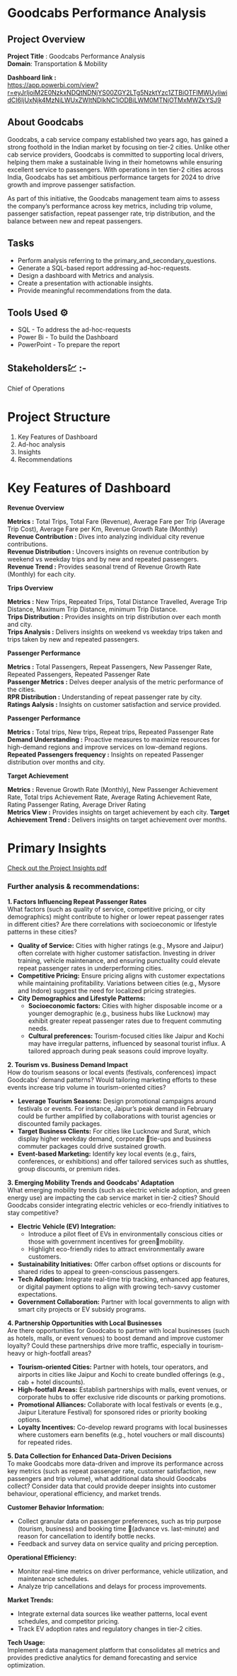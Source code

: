 
# Goodcabs Performance Analysis

## **Project Overview** 

**Project Title** : Goodcabs Performance Analysis   
**Domain**:  Transportation & Mobility          

**Dashboard link :**   
https://app.powerbi.com/view?r=eyJrIjoiM2E0NzkxNDQtNDNjYS00ZGY2LTg5NzktYzc1ZTBiOTFlMWUyIiwidCI6IjUxNjk4MzNiLWUxZWItNDlkNC1iODBiLWM0MTNjOTMxMWZkYSJ9

## **About Goodcabs**

Goodcabs, a cab service company established two years ago, has gained a strong foothold in the Indian market by focusing on tier-2 cities. Unlike other cab service providers, Goodcabs is committed to supporting local drivers, helping them make a sustainable living in their hometowns while ensuring excellent service to passengers. With operations in ten tier-2 cities across India, Goodcabs has set ambitious performance targets for 2024 to drive growth and improve passenger satisfaction. 


As part of this initiative, the Goodcabs management team aims to assess the company’s performance across key metrics, including trip volume, passenger satisfaction, repeat passenger rate, trip distribution, and the balance between new and repeat passengers. 

## **Tasks**

- Perform analysis referring to the primary_and_secondary_questions. 
- Generate a SQL-based report addressing ad-hoc-requests.
- Design a dashboard with Metrics and analysis.
- Create a presentation with actionable insights.   
- Provide meaningful recommendations from the data.



## **Tools Used ⚙️**

- SQL - To address the ad-hoc-requests 
- Power Bi - To build the Dashboard
- PowerPoint - To prepare the report

## **Stakeholders💹 :-**
Chief of Operations

# **Project Structure**

1. Key Features of Dashboard     
2. Ad-hoc analysis  
3. Insights   
4. Recommendations

# **Key Features of Dashboard** 

**Revenue Overview**    

**Metrics :** Total Trips, Total Fare (Revenue), Average Fare per Trip (Average Trip Cost), Average Fare per Km, Revenue Growth Rate (Monthly)  
**Revenue Contribution :**  Dives into analyzing individual city revenue contributions.   
**Revenue Distribution :**  Uncovers insights on revenue contribution by weekend vs weekday trips and by new and repeated passengers.  
**Revenue Trend :** Provides seasonal trend of Revenue Growth Rate (Monthly) for each city.

**Trips Overview**  

**Metrics :**  New Trips, Repeated Trips, Total Distance Travelled, Average Trip Distance, Maximum Trip Distance, minimum Trip Distance.     
**Trips Distribution :** Provides insights on trip distribution over each month and city.    
**Trips Analysis :** Delivers insights on weekend vs weekday trips taken and trips taken by new and repeated passengers.   

**Passenger Performance**  

**Metrics :**  Total Passengers, Repeat Passengers, New Passenger Rate, Repeated Passengers, Repeated Passenger Rate    
**Passenger Metrics :** Delves deeper analysis of the metric performance of the cities.    
**RPR Distribution :** Understanding of repeat passenger rate by city.  
**Ratings Aalysis :** Insights on customer satisfaction and service provided.

**Passenger Performance**  

**Metrics :**  Total trips, New trips, Repeat trips, Repeated Passenger Rate      
**Demand Understanding :** Proactive measures to maximize resources for high-demand regions and improve services on low-demand regions.   
**Repeated Passengers frequency :** Insights on repeated Passenger distribution over months and city.


**Target Achievement**  

**Metrics :**  Revenue Growth Rate (Monthly),  New Passenger Achievement Rate, Total trips Achievement Rate, Average Rating Achievement Rate, Rating Passenger Rating, Average Driver Rating    
**Metrics View :** Provides insights on target achievement by each city.
**Target Achievement Trend :** Delivers insights on target achievement over months.


# **Primary Insights**

[Check out the Project Insights pdf](https://github.com/DenisM03/Goodcabs_Performance_Analysis/blob/main/Goodcabs%20Performance%20Analysis.pdf)

### Further analysis & recommendations:

**1. Factors Influencing Repeat Passenger Rates**  
What factors (such as quality of service, competitive pricing, or city demographics) might contribute to higher or lower repeat passenger rates in different cities? Are there correlations with socioeconomic or lifestyle patterns in these cities?  

* **Quality of Service:** Cities with higher ratings (e.g., Mysore and Jaipur) often correlate with higher customer satisfaction. Investing in driver training, vehicle maintenance, and ensuring punctuality could elevate repeat passenger rates in underperforming cities.
* **Competitive Pricing:** Ensure pricing aligns with customer expectations while maintaining profitability. Variations between cities (e.g., Mysore and Indore) suggest the need for localized pricing strategies.
* **City Demographics and Lifestyle Patterns:**   
    * **Socioeconomic factors:** Cities with higher disposable income or a younger demographic (e.g., business hubs like Lucknow) may exhibit greater repeat passenger rates due to frequent commuting needs.
    * **Cultural preferences:** Tourism-focused cities like Jaipur and Kochi may have irregular patterns, influenced by seasonal tourist influx. A tailored approach during peak seasons could improve loyalty.


**2. Tourism vs. Business Demand Impact**  
How do tourism seasons or local events (festivals, conferences) impact Goodcabs' demand patterns? Would tailoring marketing efforts to these events increase trip volume in tourism-oriented cities?

* **Leverage Tourism Seasons:** Design promotional campaigns around festivals or events. For instance, Jaipur’s peak demand in February could be further amplified by collaborations with tourist agencies or discounted family packages.
* **Target Business Clients:** For cities like Lucknow and Surat, which display higher weekday demand, corporate tie-ups and business commuter packages could drive sustained growth.
* **Event-based Marketing:** Identify key local events (e.g., fairs, conferences, or exhibitions) and offer tailored services such as shuttles, group discounts, or premium rides.


**3. Emerging Mobility Trends and Goodcabs' Adaptation**  
What emerging mobility trends (such as electric vehicle adoption, and green energy use) are impacting the cab service market in tier-2 cities? Should Goodcabs consider integrating electric vehicles or eco-friendly initiatives to stay competitive?

* **Electric Vehicle (EV) Integration:** 
    * Introduce a pilot fleet of EVs in environmentally conscious cities or those with government incentives for greenmobility.
    * Highlight eco-friendly rides to attract environmentally aware customers.
* **Sustainability Initiatives:** Offer carbon offset options or discounts for shared rides to appeal to green-conscious passengers.
* **Tech Adoption:** Integrate real-time trip tracking, enhanced app features, or digital payment options to align with growing tech-savvy customer expectations.
* **Government Collaboration:**  Partner with local governments to align with smart city projects or EV subsidy programs. 


**4. Partnership Opportunities with Local Businesses**  
Are there opportunities for Goodcabs to partner with local businesses (such as hotels, malls, or event venues) to boost demand and improve customer loyalty? Could these partnerships drive more traffic, especially in tourism- heavy or high-footfall areas?

* **Tourism-oriented Cities:** Partner with hotels, tour operators, and airports in cities like Jaipur and Kochi to create bundled offerings (e.g., cab + hotel discounts).
* **High-footfall Areas:** Establish partnerships with malls, event venues, or corporate hubs to offer exclusive ride discounts or parking promotions.
* **Promotional Alliances:** Collaborate with local festivals or events (e.g., Jaipur Literature Festival) for sponsored rides or priority booking options.
* **Loyalty Incentives:** Co-develop reward programs with local businesses where customers earn benefits (e.g., hotel vouchers or mall discounts) for repeated rides.


**5. Data Collection for Enhanced Data-Driven Decisions**  
To make Goodcabs more data-driven and improve its performance across key metrics (such as repeat passenger rate, customer satisfaction, new passengers and trip volume), what additional data should Goodcabs collect? Consider data that could provide deeper insights into customer behaviour, operational efficiency, and market trends.

**Customer Behavior Information:**
* Collect granular data on passenger preferences, such as trip purpose (tourism, business) and booking time 	(advance vs. last-minute) and reason for cancellation to identify bottle necks.  
* Feedback and survey data on service quality and pricing perception.

**Operational Efficiency:** 
* Monitor real-time metrics on driver performance, vehicle utilization, and maintenance schedules.
* Analyze trip cancellations and delays for process improvements.

**Market Trends:** 
* Integrate external data sources like weather patterns, local event schedules, and competitor pricing.
* Track EV adoption rates and regulatory changes in tier-2 cities.

**Tech Usage:**   
Implement a data management platform that consolidates all metrics and provides predictive analytics for demand forecasting and service optimization.


